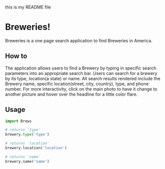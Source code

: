this is my README file
 # Breweries!

Breweries is a one page search application to find Breweries in America.

## How to
The application allows users to find a Brewery by typing in specific search parameters into an appropriate search bar.  Users can search for a brewery by its type, location(a state) or name.  All search results rendered include the Brewery name, specific location(street, city, country), type, and phone number.
For more interactivity, click on the main photo to have it change to another picture and hover over the headline for a little color flare. 

## Usage

```python
import Brews

# returns 'type'
brewery.type('type')

# returns 'location'
brewery.location('location')

# returns 'name'
brewery.name('name')
```

